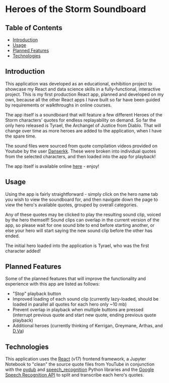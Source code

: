 # Heroes of the Storm Soundboard

## Table of Contents
- [Introduction](#introduction)
- [Usage](#usage)
- [Planned Features](#planned-features)
- [Technologies](#technologies)

## Introduction
This application was developed as an educational, exhibition project to showcase my React and data science skills in a fully-functional, interactive project.  This is my first production React app, planned and developed on my own, because all the other React apps I have built so far have been guided by requirements or walkthroughs in online courses.

The app itself is a soundboard that will feature a few different Heroes of the Storm characters' quotes for endless replayability on demand. So far the only hero released is Tyrael, the Archangel of Justice from Diablo. That will change over time as more heroes are added to the application, when I have the spare time.

The sound files were sourced from quote compilation videos provided on Youtube by the user [Danserkk](https://www.youtube.com/channel/UCOjo_LxIJ0aKSwt4pOttPvA). These were broken into individual quotes from the selected characters, and then loaded into the app for playback!

The app itself is available online [here](https://hots-soundboard-8wbyfi7xp-patrickgendotti.vercel.app/) - enjoy!

## Usage

Using the app is fairly straightforward - simply click on the hero name tab you wish to view the soundboard for, and then navigate down the page to view the hero's available quotes, grouped by overall categories. 

Any of these quotes may be clicked to play the resulting sound clip, voiced by the hero themself! Sound clips can overlap in the current version of the app, so please wait for one sound bite to end before starting another, or else your hero will start saying the new sound clip before the other has ended.

The initial hero loaded into the application is Tyrael, who was the first character added!

## Planned Features

Some of the planned features that will improve the functionality and experience with this app are listed as follows:
- "Stop" playback button
- Improved loading of each sound clip (currently lazy-loaded, should be loaded in parallel all quotes for each hero only ~10 mb)
- Prevent overlap in playback when multiple buttons are pressed (interrupt previous quote and start new quote, ending previous quote playback)
- Additional heroes (currently thinking of Kerrigan, Greymane, Arthas, and [D.Va](#))

## Technologies

This application uses the [React](https://reactjs.org/) (v17) frontend framework, a Jupyter Notebook to "clean" the source quote files from YouTube in conjunction with the [pydub](https://github.com/jiaaro/pydub) and [speech_recognition](https://pypi.org/project/SpeechRecognition/) Python libraries and the [Google Speech Recognition API](https://cloud.google.com/speech-to-text) to split and transcribe each hero's quotes.